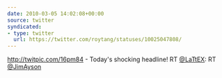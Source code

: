 ```yaml
---
date: 2010-03-05 14:02:08+00:00
source: twitter
syndicated:
- type: twitter
  url: https://twitter.com/roytang/statuses/10025047808/
---
```


http://twitpic.com/16pm84 - Today's shocking headline! RT [@LaTtEX](https://twitter.com/LaTtEX/): RT [@JimAyson](https://twitter.com/JimAyson/)